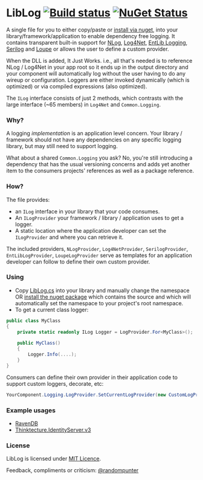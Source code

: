# LibLog [![Build status](https://ci.appveyor.com/api/projects/status/4v136j3od783udpa?svg=true)](https://ci.appveyor.com/project/damianh/liblog) [![NuGet Status](http://img.shields.io/nuget/v/LibLog.svg?style=flat)](https://www.nuget.org/packages/LibLog/)

A single file for you to either copy/paste or [install via nuget][0], into your library/framework/application to enable dependency free logging. It contains transparent built-in support for [NLog][3], [Log4Net][4], [EntLib Logging][5], [Serilog][9] and [Loupe][10] or allows the user to define a custom provider. 

When the DLL is added, It Just Works. i.e., all that's needed is to reference NLog / Log4Net in your app root so it ends up in the output directory and your component will automatically log without the user having to do any wireup or configuration. Loggers are either invoked dynamically (which is optimized) or via compiled expressions (also optimized).

The `ILog` interface consists of just 2 methods, which contrasts with the large interface (~65 members) in `Log4Net` and `Common.Logging`.

### Why?

A logging _implementation_ is an application level concern. Your library / framework should not have any dependencies on any specific logging library, but may still need to support logging.

What about a shared `Common.Logging` you ask? No, you're still introducing a dependency that has the usual versioning concerns and adds yet another item to the consumers projects' references as well as a package reference.

### How?

The file provides:

* an `ILog` interface in your library that your code consumes.
* An `ILogProvider` your framework / library / application uses to get a logger.
* A static location where the application developer can set the `ILogProvider` and where you can retrieve it.

The included providers, `NLogProvider`, `Log4NetProvider`, `SerilogProvider`, `EntLibLogProvider`, `LoupeLogProvider` serve as templates for an application developer can follow to define their own custom provider.

### Using
* Copy [LibLog.cs][1] into your library and manually change the namespace OR [install the nuget package][0] which contains the source and which will automatically set the namespace to your project's root namespace.
* To get a current class logger:

```csharp
public class MyClass
{
    private static readonly ILog Logger = LogProvider.For<MyClass>(); 
    
    public MyClass()
    {
        Logger.Info(....);
    }
}
```

Consumers can define their own provider in their application code to support custom loggers, decorate, etc:

```csharp
YourComponent.Logging.LogProvider.SetCurrentLogProvider(new CustomLogProvider())
```

### Example usages
 - [RavenDB][7]
 - [Thinktecture.IdentityServer.v3][8]

### License

LibLog is licensed under [MIT Licence][2].

Feedback, compliments or criticism: [@randompunter][6] 

[0]: https://www.nuget.org/packages/LibLog
[1]: https://github.com/damianh/LibLog/blob/master/src/LibLog/LibLog.cs
[2]: http://www.opensource.org/licenses/MIT
[3]: http://nlog-project.org/
[4]: https://logging.apache.org/log4net/
[5]: http://msdn.microsoft.com/en-us/library/ff647183.aspx
[6]: https://twitter.com/randompunter
[7]: https://github.com/ayende/ravendb/tree/master/Raven.Abstractions/Logging
[8]: https://github.com/thinktecture/Thinktecture.IdentityServer.v3/tree/master/source/Core/Logging
[9]: http://serilog.net/
[10]: http://www.gibraltarsoftware.com/Loupe
